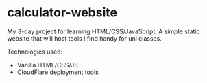 # calculator-website
My 3-day project for learning HTML/CSS/JavaScript.
A simple static website that will host tools I find handy for uni classes.

Technologies used:
- Vanilla HTML/CSS/JS
- CloudFlare deployment tools
